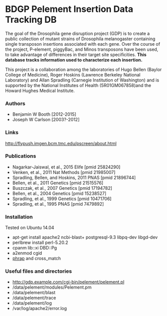 # BDGP Pelement Insertion Data Tracking DB

The goal of the Drosophila gene disruption project (GDP) is to create a public collection of mutant strains of Drosophila melanogaster containing single transposon insertions associated with each gene.  Over the course of the project, P-element, piggyBac, and Minos transposons have been used, to take advantage of differences in their target site specificities.  **This database tracks information used to characterize each insertion.**

This project is a collaboration among the laboratories of Hugo Bellen (Baylor College of Medicine), Roger Hoskins (Lawrence Berkeley National Laboratory) and Allan Spradling (Carnegie Institution of Washington) and is supported by the National Institutes of Health (5R01GM067858)and the Howard Hughes Medical Institute. 

### Authors

- Benjamin W Booth [2012-2015]
- Joseph W Carlson [2003?-2012]

### Links

http://flypush.imgen.bcm.tmc.edu/pscreen/about.html

### Publications

- Nagarkar-Jaiswal, et al., 2015 Elife [pmid 25824290]
- Venken, et al., 2011 Nat Methods [pmid 21985007]
- Spradling, Bellen, and Hoskins, 2011 PNAS [pmid 21896744]
- Bellen, et al., 2011 Genetics [pmid 21515576]
- Buszczak, et al., 2007 Genetics [pmid 17194782]
- Bellen, et al., 2004 Genetics [pmid 15238527]
- Spradling, et al., 1999 Genetics [pmid 10471706]
- Spradling, et al., 1995 PNAS [pmid 7479892]

### Installation

Tested on Ubuntu 14.04

- apt-get install apache2 ncbi-blast+ postgresql-9.3 libpq-dev libgd-dev
- perlbrew install perl-5.20.2
- cpanm lib::xi DBD::Pg
- a2enmod cgid
- [phrap](http://www.phrap.org/consed/consed.html#howToGet) and cross_match

### Useful files and directories

- http://gdp.example.com/cgi-bin/pelement/pelement.pl
- /data/pelement/modules/Pelement.pm
- /data/pelement/blast
- /data/pelement/trace
- /data/pelement/log
- /var/log/apache2/error.log
